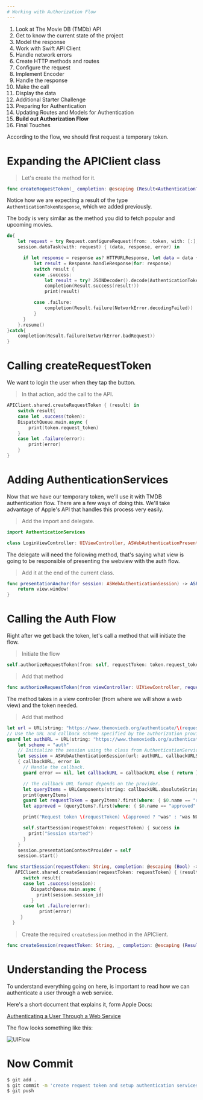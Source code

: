 ```yaml
---
# Working with Authorization Flow
---
```


1. Look at The Movie DB (TMDb) API
1. Get to know the current state of the project
1. Model the response
1. Work with Swift API Client
1. Handle network errors 
1. Create HTTP methods and routes
1. Configure the request
1. Implement Encoder 
1. Handle the response
1. Make the call 
1. Display the data 
1. Additional Starter Challenge
1. Preparing for Authentication
1. Updating Routes and Models for Authentication
1. **Build out Authorization Flow**
1. Final Touches


According to the flow, we should first request a temporary token.

# Expanding the APIClient class 

> Let's create the method for it.

```Swift
func createRequestToken(_ completion: @escaping (Result<AuthenticationTokenResponse>) -> ()){}
```

Notice how we are expecting a result of the type `AuthenticationTokenResponse`, which we added previously.

The body is very similar as the method you did to fetch popular and upcoming movies.

```Swift
do{
    let request = try Request.configureRequest(from: .token, with: [:], and: .get, contains: nil)
    session.dataTask(with: request) { (data, response, error) in

      if let response = response as? HTTPURLResponse, let data = data {
          let result = Response.handleResponse(for: response)
          switch result {
          case .success:
              let result = try? JSONDecoder().decode(AuthenticationTokenResponse.self, from: data)
              completion(Result.success(result!))
              print(result)

          case .failure:
              completion(Result.failure(NetworkError.decodingFailed))
          }
      }
    }.resume()
}catch{
    completion(Result.failure(NetworkError.badRequest))
}
```

# Calling createRequestToken 

We want to login the user when they tap the button.

> In that action, add the call to the API.


```Swift
APIClient.shared.createRequestToken { (result) in
    switch result{
    case let .success(token):
    DispatchQueue.main.async {
        print(token.request_token)
    }
    case let .failure(error):
        print(error)
    }
}
```

# Adding AuthenticationServices 

Now that we have our temporary token, we'll use it with TMDB authentication flow. There are a few ways of doing this. We'll take advantage of Apple's API that handles this process very easily.

> Add the import and delegate.


```Swift
import AuthenticationServices
```

```Swift
class LoginViewController: UIViewController, ASWebAuthenticationPresentationContextProviding {}
```

The delegate will need the following method, that's saying what view is going to be responsible of presenting the webview with the auth flow. 

> Add it at the end of the current class.


```Swift
func presentationAnchor(for session: ASWebAuthenticationSession) -> ASPresentationAnchor {
    return view.window!
}
```

# Calling the Auth Flow 

Right after we get back the token, let's call a method that will initiate the flow.

> Initiate the flow 

```Swift
self.authorizeRequestToken(from: self, requestToken: token.request_token)
```

> Add that method 
>

```Swift
func authorizeRequestToken(from viewController: UIViewController, requestToken: String) {}
```

The method takes in a view controller (from where we will show a web view) and the token needed.


> Add that method 


```Swift
let url = URL(string: "https://www.themoviedb.org/authenticate/\(requestToken)?redirect_to=moviefy://auth")!      
// Use the URL and callback scheme specified by the authorization provider.
guard let authURL = URL(string: "https://www.themoviedb.org/authenticate/\(requestToken)?redirect_to=moviefy://auth") else { return }
    let scheme = "auth"
    // Initialize the session using the class from AuthenticationServices
    let session = ASWebAuthenticationSession(url: authURL, callbackURLScheme: scheme)
    { callbackURL, error in
      // Handle the callback.
      guard error == nil, let callbackURL = callbackURL else { return }

      // The callback URL format depends on the provider.
      let queryItems = URLComponents(string: callbackURL.absoluteString)?.queryItems
      print(queryItems)
      guard let requestToken = queryItems?.first(where: { $0.name == "request_token" })?.value else { return }
      let approved = (queryItems?.first(where: { $0.name == "approved" })?.value == "true")

      print("Request token \(requestToken) \(approved ? "was" : "was NOT") approved")

      self.startSession(requestToken: requestToken) { success in
        print("Session started")
      }
    }
    session.presentationContextProvider = self
    session.start()
```

```Swift
func startSession(requestToken: String, completion: @escaping (Bool) -> Void) {
   APIClient.shared.createSession(requestToken: requestToken) { (result) in
      switch result{
      case let .success(session):
         DispatchQueue.main.async {
           print(session.session_id)
         }
      case let .failure(error):
            print(error)
     }
  }
```

> Create the required `createSession` method in the APIClient.

```Swift
func createSession(requestToken: String, _ completion: @escaping (Result<CreateSessionResponse>) -> Void){}
```

# Understanding the Process 

To understand everything going on here, is important to read how we can authenticate a user through a web service. 

Here's a short document that explains it, form Apple Docs:

[Authenticating a User Through a Web Service](https://developer.apple.com/documentation/authenticationservices/authenticating_a_user_through_a_web_service) 

The flow looks something like this:

![UIFlow](/assets/auth-flow.png)

# Now Commit

```bash
$ git add .
$ git commit -m 'create request token and setup authentication services'
$ git push
```
